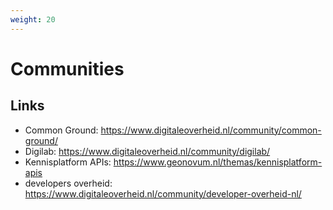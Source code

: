```yaml
---
weight: 20
---
```


# Communities

## Links
- Common Ground: https://www.digitaleoverheid.nl/community/common-ground/
- Digilab: https://www.digitaleoverheid.nl/community/digilab/
- Kennisplatform APIs: https://www.geonovum.nl/themas/kennisplatform-apis
- developers overheid: https://www.digitaleoverheid.nl/community/developer-overheid-nl/
